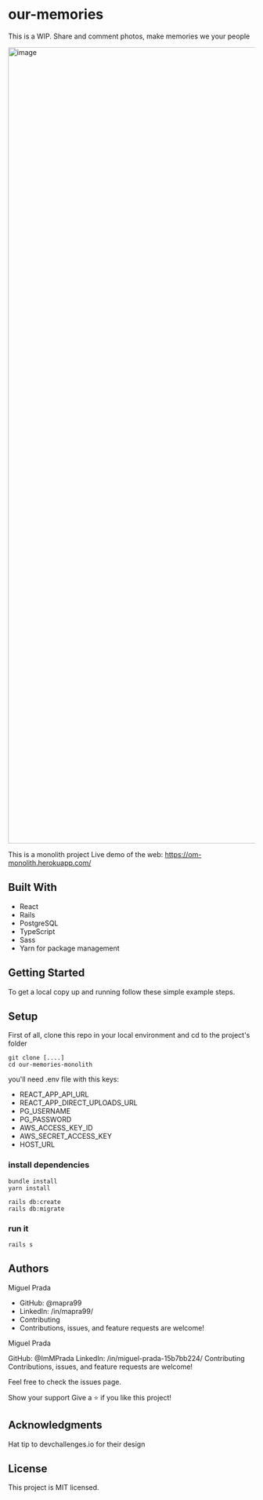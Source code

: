 # our-memories

This is a WIP. Share and comment photos, make memories we your people

<img width="1623" alt="image" src="https://user-images.githubusercontent.com/26731448/163223736-220c3d91-e127-46a7-995f-b9fab138d05f.png">


This is a monolith project
Live demo of the web: https://om-monolith.herokuapp.com/

## Built With

- React
- Rails
- PostgreSQL
- TypeScript
- Sass
- Yarn for package management


## Getting Started
To get a local copy up and running follow these simple example steps.

## Setup
First of all, clone this repo in your local environment and cd to the project's folder

```
git clone [....]
cd our-memories-monolith
```
you'll need  .env file with this keys:

- REACT_APP_API_URL
- REACT_APP_DIRECT_UPLOADS_URL
- PG_USERNAME
- PG_PASSWORD
- AWS_ACCESS_KEY_ID
- AWS_SECRET_ACCESS_KEY
- HOST_URL

### install dependencies

```
bundle install
yarn install

rails db:create
rails db:migrate
```

### run it

```
rails s
```


## Authors
Miguel Prada

- GitHub: @mapra99
- LinkedIn: /in/mapra99/
- Contributing
- Contributions, issues, and feature requests are welcome!

Miguel Prada

GitHub: @ImMPrada
LinkedIn: /in/miguel-prada-15b7bb224/
Contributing
Contributions, issues, and feature requests are welcome!

Feel free to check the issues page.

Show your support
Give a ⭐️ if you like this project!

## Acknowledgments
Hat tip to devchallenges.io for their design

## License
This project is MIT licensed.
